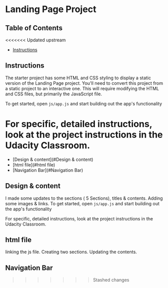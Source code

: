 # Landing Page Project

## Table of Contents

<<<<<<< Updated upstream

- [Instructions](#instructions)

## Instructions

The starter project has some HTML and CSS styling to display a static version of the Landing Page project. You'll need to convert this project from a static project to an interactive one. This will require modifying the HTML and CSS files, but primarily the JavaScript file.

To get started, open `js/app.js` and start building out the app's functionality

# For specific, detailed instructions, look at the project instructions in the Udacity Classroom.

- [Design & content](#Design & content)
- [html file](#html file)
- [Navigation Bar](#Navigation Bar)

## Design & content

I made some updates to the sections ( 5 Sections), titles & contents.
Adding some images & links.
To get started, open `js/app.js` and start building out the app's functionality

For specific, detailed instructions, look at the project instructions in the Udacity Classroom.

## html file

linking the js file.
Creating two sections.
Updating the contents.

## Navigation Bar

> > > > > > > Stashed changes
